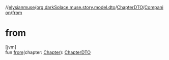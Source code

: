 //[elysianmuse](../../../../index.md)/[org.darkSolace.muse.story.model.dto](../../index.md)/[ChapterDTO](../index.md)/[Companion](index.md)/[from](from.md)

# from

[jvm]\
fun [from](from.md)(chapter: [Chapter](../../../org.darkSolace.muse.story.model/-chapter/index.md)): [ChapterDTO](../index.md)
